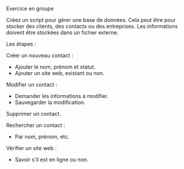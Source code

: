 Exercice en groupe

Créez un script pour gérer une base de données. Cela peut être pour stocker des clients, des contacts ou des entreprises. Les informations doivent être stockées dans un fichier externe.

Les étapes :

Créer un nouveau contact :
- Ajouter le nom, prénom et statut.
- Ajouter un site web, existant ou non.

Modifier un contact :
- Demander les informations à modifier.
- Sauvegarder la modification.

Supprimer un contact.

Rechercher un contact :
- Par nom, prénom, etc.

Vérifier un site web :
- Savoir s'il est en ligne ou non.